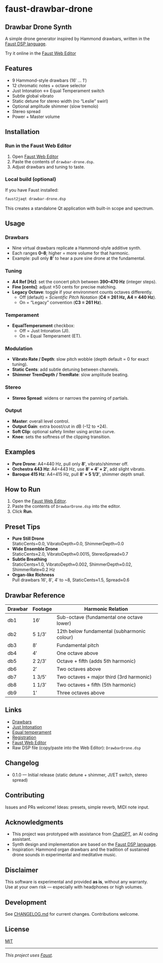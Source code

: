 # faust-drawbar-drone
## Drawbar Drone Synth

A simple drone generator inspired by Hammond drawbars, written in the [Faust DSP language](https://faust.grame.fr).

Try it online in the [Faust Web Editor](https://fausteditor.grame.fr)  

## Features
- 9 Hammond-style drawbars (16′ … 1′)
- 12 chromatic notes + octave selector
- Just Intonation ↔ Equal Temperament switch
- Subtle global vibrato
- Static detune for stereo width (no “Leslie” swirl)
- Optional amplitude shimmer (slow tremolo)
- Stereo spread
- Power + Master volume


## Installation

### Run in the Faust Web Editor
1. Open [Faust Web Editor](https://fausteditor.grame.fr) 
2. Paste the contents of `drawbar-drone.dsp`.
3. Adjust drawbars and tuning to taste.

### Local build (optional)
If you have Faust installed:

```bash
faust2jaqt drawbar-drone.dsp
```

This creates a standalone Qt application with built-in scope and spectrum.

## Usage

### Drawbars
- Nine virtual drawbars replicate a Hammond-style additive synth.
- Each ranges **0–8**; higher = more volume for that harmonic.
- Example: pull only **8′** to hear a pure sine drone at the fundamental.

### Tuning
- **A4 Ref [Hz]**: set the concert pitch between **390–470 Hz** (integer steps).
- **Fine [cents]**: adjust ±50 cents for precise matching.
- **Legacy Octave**: toggle if your environment counts octaves differently.
  - Off (default) = *Scientific Pitch Notation* (**C4 = 261 Hz, A4 = 440 Hz**).
  - On = “Legacy” convention (**C3 = 261 Hz**).

### Temperament
- **EqualTemperament** checkbox:  
  - Off = Just Intonation (JI).  
  - On = Equal Temperament (ET).

### Modulation
- **Vibrato Rate / Depth**: slow pitch wobble (depth default = 0 for exact tuning).
- **Static Cents**: add subtle detuning between channels.
- **Shimmer TremDepth / TremRate**: slow amplitude beating.

### Stereo
- **Stereo Spread**: widens or narrows the panning of partials.

### Output
- **Master**: overall level control.
- **Output Gain**: extra boost/cut in dB (–12 to +24).
- **Soft Clip**: optional safety limiter using arctan curve.
- **Knee**: sets the softness of the clipping transition.

## Examples
- **Pure Drone**: A4=440 Hz, pull only **8′**, vibrato/shimmer off.  
- **Orchestra 443 Hz**: A4=443 Hz, use **8′ + 4′ + 2′**, add slight vibrato.  
- **Baroque 415 Hz**: A4=415 Hz, pull **8′ + 5 1/3′**, shimmer depth small.

## How to Run
1. Open the [Faust Web Editor](https://fausteditor.grame.fr/).
2. Paste the contents of `DrawbarDrone.dsp` into the editor.
3. Click **Run**.

## Preset Tips
- **Pure Still Drone**  
  StaticCents=0.0, VibratoDepth=0.0, ShimmerDepth=0.0
- **Wide Ensemble Drone**  
  StaticCents≈2.0, VibratoDepth≈0.0015, StereoSpread≈0.7
- **Subtle Breathing**  
  StaticCents≈1.0, VibratoDepth≈0.002, ShimmerDepth≈0.02, ShimmerRate≈0.2 Hz
- **Organ-like Richness**  
  Pull drawbars 16′, 8′, 4′ to ~8, StaticCents≈1.5, Spread≈0.6

## Drawbar Reference
| Drawbar | Footage | Harmonic Relation                           |
|---------|---------|---------------------------------------------|
| db1     | 16′     | Sub-octave (fundamental one octave lower)   |
| db2     | 5 1/3′  | 12th below fundamental (subharmonic colour) |
| db3     | 8′      | Fundamental pitch                           |
| db4     | 4′      | One octave above                            |
| db5     | 2 2/3′  | Octave + fifth (adds 5th harmonic)          |
| db6     | 2′      | Two octaves above                           |
| db7     | 1 3/5′  | Two octaves + major third (3rd harmonic)    |
| db8     | 1 1/3′  | Two octaves + fifth (5th harmonic)          |
| db9     | 1′      | Three octaves above                         |


## Links
- [Drawbars](https://en.wikipedia.org/wiki/Hammond_organ#Drawbars)
- [Just Intonation](https://en.wikipedia.org/wiki/Just_intonation)
- [Equal temperament](https://en.wikipedia.org/wiki/Equal_temperament)
- [Registration](https://en.wikipedia.org/wiki/Registration_(organ))
- [Faust Web Editor](https://fausteditor.grame.fr/)
- Raw DSP file (copy/paste into the Web Editor): `DrawbarDrone.dsp`

## Changelog
- 0.1.0 — Initial release (static detune + shimmer, JI/ET switch, stereo spread)

## Contributing
Issues and PRs welcome! Ideas: presets, simple reverb, MIDI note input.

## Acknowledgments
- This project was prototyped with assistance from [ChatGPT](https://openai.com/chatgpt), an AI coding assistant.  
- Synth design and implementation are based on the [Faust DSP language](https://faust.grame.fr/).  
- Inspiration: Hammond organ drawbars and the tradition of sustained drone sounds in experimental and meditative music.

## Disclaimer
This software is experimental and provided **as is**, without any warranty.  
Use at your own risk — especially with headphones or high volumes.

## Development

See [CHANGELOG.md](CHANGELOG.md) for current changes. Contributions welcome.

## License

[MIT](LICENSE)

---

*This project uses [Faust](https://faust.grame.fr/).*




